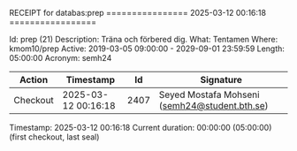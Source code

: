 RECEIPT for databas:prep
================ 2025-03-12 00:16:18 =================

Id:          prep (21)
Description: Träna och förbered dig.
What:        Tentamen
Where:       kmom10/prep
Active:      2019-03-05 09:00:00 - 2029-09-01 23:59:59
Length:      05:00:00
Acronym:     semh24

| Action   | Timestamp           | Id    | Signature |
|----------|---------------------|-------|-----------|
| Checkout | 2025-03-12 00:16:18 |  2407 | Seyed Mostafa Mohseni (semh24@student.bth.se) |

Timestamp:        2025-03-12 00:16:18
Current duration: 00:00:00 (05:00:00) (first checkout, last seal)

